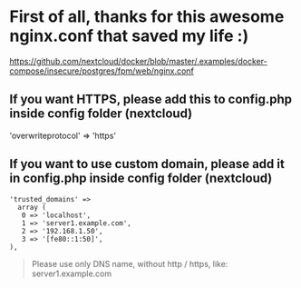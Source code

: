 # First of all, thanks for this awesome nginx.conf that saved my life :)
https://github.com/nextcloud/docker/blob/master/.examples/docker-compose/insecure/postgres/fpm/web/nginx.conf

## If you want HTTPS, please add this to config.php inside config folder (nextcloud)
'overwriteprotocol' => 'https'

## If you want to use custom domain, please add it in config.php inside config folder (nextcloud)
```
'trusted_domains' =>
  array (
   0 => 'localhost',
   1 => 'server1.example.com',
   2 => '192.168.1.50',
   3 => '[fe80::1:50]',
),
```

> Please use only DNS name, without http / https, like: server1.example.com